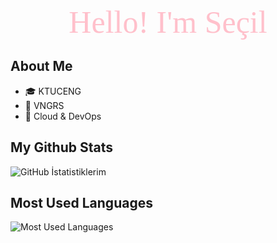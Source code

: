 <p align="center">
  <span style="font-family: 'Dancing Script', cursive; font-size: 50px; color: pink;">
    Hello! I'm Seçil
  </span>
</p>

## About Me

- 🎓 KTUCENG
- 💼 VNGRS
- 🌱 Cloud & DevOps

## My Github Stats

![GitHub İstatistiklerim](https://github-readme-stats.vercel.app/api?username=ssecill&show_icons=true&theme=synthwave)

## Most Used Languages

![Most Used Languages](https://github-readme-stats.vercel.app/api/top-langs/?username=ssecill&layout=compact&theme=synthwave)
